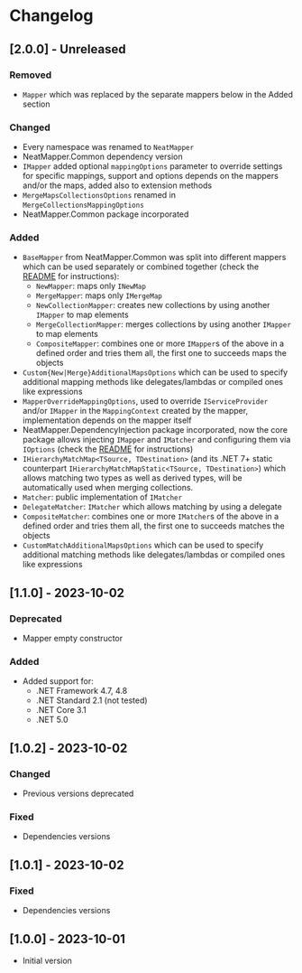 # Changelog

## [2.0.0] - Unreleased

### Removed

- `Mapper` which was replaced by the separate mappers below in the Added section

### Changed

- Every namespace was renamed to `NeatMapper`
- NeatMapper.Common dependency version
- `IMapper` added optional `mappingOptions` parameter to override settings for specific mappings,
support and options depends on the mappers and/or the maps, added also to extension methods
- `MergeMapsCollectionsOptions` renamed in `MergeCollectionsMappingOptions`
- NeatMapper.Common package incorporated

### Added

- `BaseMapper` from NeatMapper.Common was split into different mappers which can be used separately or combined together (check the [README](https://github.com/Xriuk/NeatMapper/blob/main/src/NeatMapper/README.md) for instructions):
   - `NewMapper`: maps only `INewMap`
   - `MergeMapper`: maps only `IMergeMap`
   - `NewCollectionMapper`: creates new collections by using another `IMapper` to map elements
   - `MergeCollectionMapper`: merges collections by using another `IMapper` to map elements
   - `CompositeMapper`: combines one or more `IMapper`s of the above in a defined order and tries them all, the first one to succeeds maps the objects
- `Custom{New|Merge}AdditionalMapsOptions` which can be used to specify additional mapping methods like delegates/lambdas or compiled ones like expressions
- `MapperOverrideMappingOptions`, used to override `IServiceProvider` and/or `IMapper` in the `MappingContext` created by the mapper, implementation depends on the mapper itself
- NeatMapper.DependencyInjection package incorporated, now the core package allows injecting `IMapper` and `IMatcher` and configuring them via `IOptions` (check the [README](https://github.com/Xriuk/NeatMapper/blob/main/src/NeatMapper/README.md) for instructions)
- `IHierarchyMatchMap<TSource, TDestination>` (and its .NET 7+ static counterpart `IHierarchyMatchMapStatic<TSource, TDestination>`) which allows matching two types as well as derived types, will be automatically used when merging collections.
- `Matcher`: public implementation of `IMatcher`
- `DelegateMatcher`: `IMatcher` which allows matching by using a delegate
- `CompositeMatcher`: combines one or more `IMatcher`s of the above in a defined order and tries them all, the first one to succeeds matches the objects
- `CustomMatchAdditionalMapsOptions` which can be used to specify additional matching methods like delegates/lambdas or compiled ones like expressions

## [1.1.0] - 2023-10-02

### Deprecated

- Mapper empty constructor

### Added

- Added support for:
  - .NET Framework 4.7, 4.8
  - .NET Standard 2.1 (not tested)
  - .NET Core 3.1
  - .NET 5.0

## [1.0.2] - 2023-10-02

### Changed

- Previous versions deprecated

### Fixed

- Dependencies versions

## [1.0.1] - 2023-10-02

### Fixed

- Dependencies versions

## [1.0.0] - 2023-10-01

- Initial version